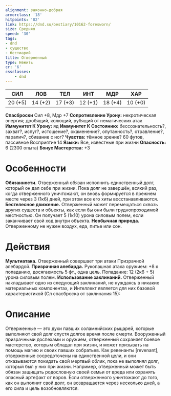 ```yaml
---
alignment: законно-добрая
armorclass: '18'
hitpoints: '82'
link: https://dnd.su/bestiary/10162-foresworn/
size: Средняя
speed: '30'
tags:
- dnd
- существо
- бестиарий
title: Отверженный
type: Нежить
cr: '6'
cssclasses:
    - dnd
---
```



| СИЛ | ЛОВ | ТЕЛ | ИНТ | МДР | ХАР |
|---|---|---|---|---|---|
| 20 (+5) | 14 (+2) | 17 (+3) | 12 (+1) | 18 (+4) | 10 (+0) |
**Спасброски** Сил +8, Мдр +7
**Сопротивление Урону:** некротическая энергия; дробящий, колющий, рубящий от немагических атак
**Иммунитет К Урону:** яд
**Иммунитет К Состоянию:** бессознательность?, захват?, испуг?, истощение?, окаменение?, опутанность?, отравление?, паралич?, сбивание с ног?
**Чувства:** тёмное зрение? 60 футов, пассивное Восприятие 14
**Языки:** Все, известные при жизни
**Опасность:** 6 (2300 опыта)
**Бонус Мастерства:** +3


# Особенности
**Обязанности.** Отверженный обязан исполнить единственный долг, который он дал себе при жизни. Пока долг не завершён, всякий раз, когда отверженного уничтожают, он вновь формируется в прежнем месте через 3 (1к6) дней, при этом все его хиты восстанавливаются.
**Бестелесное движение.** Отверженный может перемещаться сквозь других существ и объекты, как если бы они были труднопроходимой местностью. Он получает 5 (1к10) урона силовым полем, если заканчивает свой ход внутри объекта.
**Необычная природа.** Отверженному не нужен воздух, еда, питье или сон.


# Действия
**Мультиатака.** Отверженный совершает три атаки Призрачной алебардой.
**Призрачная алебарда.** Рукопашная атака оружием: +8 к попаданию, досягаемость 5 фт., одна цель. Попадание: 12 (2к6 + 5) урона силовым полем.
**Использование заклинаний.** Отверженный накладывает одно из следующий заклинаний, не нуждаясь в никаких материальных компонентах, и Интеллект является для них базовой характеристикой (Сл спасброска от заклинания 15):


# Описание
Отверженные — это духи павших соламнийских рыцарей, которые выполняют свой долг спустя долгое время после смерти. Вооруженный призрачными доспехами и оружием, отверженный сохраняет боевое мастерство, которым обладал при жизни, и может призывать на помощь магию и своих павших собратьев. Как ревенанты [revenant], отверженные сосредоточены на единственной цели, и они отказываются покидать свой мертвый облик, пока не выполнял долг, который был у них при жизни. Например, отверженный может быть обязан защищать родословную своей семьи от вреда или охранять опасный артефакт от воров. Если отверженного уничтожают до того, как он выполнит свой долг, он возвращается через несколько дней, а его сила и цель возобновляются.